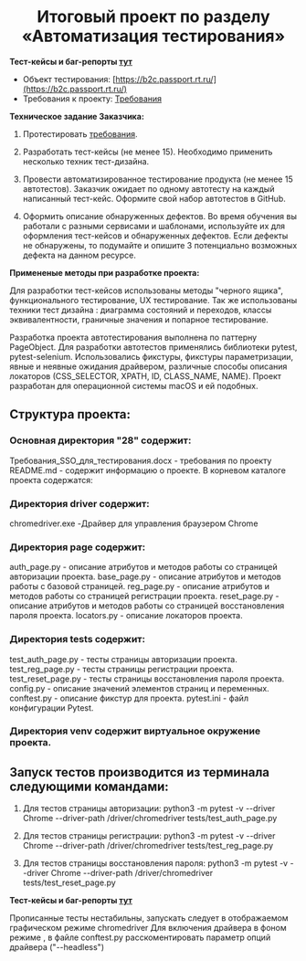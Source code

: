 <h1 align="center">Итоговый проект по разделу «Автоматизация тестирования» </h1>

**Тест-кейсы и баг-репорты [тут](https://docs.google.com/spreadsheets/d/1YGowteOqKqR1prQ2_wsXgLfDN4-_XzQ2tt0kazGbQi4/edit?usp=sharing)**

- Объект тестирования: [https://b2c.passport.rt.ru/](https://b2c.passport.rt.ru/)
- Требования к проекту: [Требования](https://lms.skillfactory.ru/assets/courseware/v1/f78e146f0eb3ace247a28b07e66467de/asset-v1:SkillFactory+INTQAP+2022+type@asset+block/%D0%A2%D1%80%D0%B5%D0%B1%D0%BE%D0%B2%D0%B0%D0%BD%D0%B8%D1%8F_SSO_%D0%B4%D0%BB%D1%8F_%D1%82%D0%B5%D1%81%D1%82%D0%B8%D1%80%D0%BE%D0%B2%D0%B0%D0%BD%D0%B8%D1%8F_last.doc)

**Техническое задание Заказчика:**

1. Протестировать [требования](https://lms.skillfactory.ru/assets/courseware/v1/f78e146f0eb3ace247a28b07e66467de/asset-v1:SkillFactory+INTQAP+2022+type@asset+block/%D0%A2%D1%80%D0%B5%D0%B1%D0%BE%D0%B2%D0%B0%D0%BD%D0%B8%D1%8F_SSO_%D0%B4%D0%BB%D1%8F_%D1%82%D0%B5%D1%81%D1%82%D0%B8%D1%80%D0%BE%D0%B2%D0%B0%D0%BD%D0%B8%D1%8F_last.doc).

2. Разработать тест-кейсы (не менее 15). Необходимо применить несколько техник тест-дизайна.

3. Провести автоматизированное тестирование продукта (не менее 15 автотестов). 
   Заказчик ожидает по одному автотесту на каждый написанный тест-кейс. Оформите свой 
   набор автотестов в GitHub.

4. Оформить описание обнаруженных дефектов. 
   Во время обучения вы работали с разными сервисами и шаблонами, 
   используйте их для оформления тест-кейсов и обнаруженных дефектов. 
   Если дефекты не обнаружены, то подумайте и опишите 3 потенциально возможных дефекта 
   на данном ресурсе.

**Примененые методы при разработке проекта:**

Для разработки тест-кейсов использованы методы "черного ящика", функционального тестирование, UX тестирование. 
Так же использованы техники тест дизайна : диаграмма состояний и переходов, классы эквивалентности, граничные значения и попарное тестирование.

Разработка проекта автотестирования выполнена по паттерну PageObject. Для разработки автотестов применялись библиотеки pytest, pytest-selenium. 
Использовались фикстуры, фикстуры параметризации, явные и неявные ожидания драйвером, различные способы описания локаторов (СSS_SELECTOR, XPATH, ID, CLASS_NAME, NAME). 
Проект разработан для операционной системы macOS и ей подобных.

## Структура проекта:
### Основная директория "28" содержит: ##
Требования_SSO_для_тестирования.docx - требования по проекту 
README.md - содержит информацию о проекте.
В корневом каталоге проекта содержатся:

### Директория driver содержит:
chromedriver.exe -Драйвер для управления браузером Chrome

### Директория page содержит:
auth_page.py - описание атрибутов и методов работы со страницей авторизации проекта.
base_page.py - описание атрибутов и методов работы с базовой страницей.
reg_page.py - описание атрибутов и методов работы со страницей регистрации проекта.
reset_page.py - описание атрибутов и методов работы со страницей восстановления пароля проекта.
locators.py - описание локаторов проекта.

### Директория tests содержит:
test_auth_page.py - тесты страницы авторизации проекта.
test_reg_page.py - тесты страницы регистрации проекта.
test_reset_page.py - тесты страницы восстановления пароля проекта.
config.py - описание значений элементов страниц и переменных.
conftest.py - описание фикстур для проекта.
pytest.ini - файл конфигурации Pytest.

### Директория venv содержит виртуальное окружение проекта.

## Запуск тестов производится из терминала следующими командами:

1. Для тестов страницы авторизации:
python3 -m pytest -v --driver Chrome --driver-path /driver/chromedriver tests/test_auth_page.py 

2. Для тестов страницы регистрации:
python3 -m pytest -v --driver Chrome --driver-path /driver/chromedriver tests/test_reg_page.py

3. Для тестов страницы восстановления пароля:
python3 -m pytest -v --driver Chrome --driver-path /driver/chromedriver tests/test_reset_page.py

**Тест-кейсы и баг-репорты [тут](https://docs.google.com/spreadsheets/d/1YGowteOqKqR1prQ2_wsXgLfDN4-_XzQ2tt0kazGbQi4/edit?usp=sharing)**

Прописанные тесты нестабильны, запускать следует в отображаемом графическом режиме chromedriver
Для включения драйвера в фоном режиме , в файле conftest.py расскоментировать параметр опций драйвера ("--headless")
